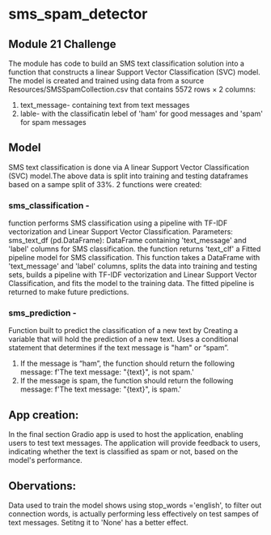 # sms_spam_detector

## Module 21 Challenge
The module has code to build an SMS text classification solution into a function that constructs a linear Support Vector Classification (SVC) model. The model is created and trained using data from a source Resources/SMSSpamCollection.csv that contains 5572 rows × 2 columns:
1) text_message- containing text from text messages
2) lable- with the classificatin lebel of 'ham' for good messages and 'spam' for spam messages

## Model
SMS text classification is done via A linear Support Vector Classification (SVC) model.The above data is split into training and testing  dataframes based on a sampe split of 33%. 
2 functions were created:

### **sms_classification -**

function performs SMS classification using a pipeline with TF-IDF vectorization and Linear Support Vector Classification.
Parameters: sms_text_df (pd.DataFrame): DataFrame containing 'text_message' and 'label' columns for SMS classification. the function  returns 'text_clf' a Fitted pipeline model for SMS classification. This function takes a DataFrame with 'text_message' and 'label' columns, splits the data into training and testing sets, builds a pipeline with TF-IDF vectorization and Linear Support Vector Classification, and fits the model to the training data. The fitted pipeline is returned to make future predictions.

### **sms_prediction -**

Function built to predict the classification of a new text by Creating a variable that will hold the prediction of a new text.
Uses a conditional statement that determines if the text message is "ham" or “spam”.
1) If the message is “ham”, the function should return the following message: f'The text message: "{text}", is not spam.'
2) If the message is spam, the function should return the following message: f'The text message: "{text}", is spam.'


## App creation:
In the final section Gradio app is used to host the application, enabling users to test text messages. The application will provide feedback to users, indicating whether the text is classified as spam or not, based on the model's performance.

## Obervations:
Data used to train the model shows using stop_words ='english', to filter out connection words, is actually performing less effectively on test sampes of text messages. Setitng it to 'None' has a better effect.
